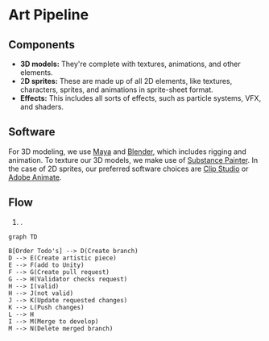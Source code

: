 # Art Pipeline

## Components&#x20;

* **3D models:** They're complete with textures, animations, and other elements.
* 2**D sprites:** These are made up of all 2D elements, like textures, characters, sprites, and animations in sprite-sheet format.
* **Effects:** This includes all sorts of effects, such as particle systems, VFX, and shaders.

## Software

For 3D modeling, we use [Maya](https://www.autodesk.nl/) and [Blender](https://www.blender.org/), which includes rigging and animation. To texture our 3D models, we make use of [Substance Painter](https://www.adobe.com/products/substance3d-painter.html?sdid=1NZGD5RW\&mv=search\&gclid=Cj0KCQjw27mhBhC9ARIsAIFsETGpL0rKVsQaGcut1laiIaP--rSaINiI4cDZlrxPX6pYyuqnPHFnC84aAsfpEALw\_wcB). In the case of 2D sprites, our preferred software choices are [Clip Studio](https://www.clipstudio.net/en/?gclid=Cj0KCQjw27mhBhC9ARIsAIFsETEp7PYSzK8JSiJXuNme-cA9jOMtntlRZCD4zkkS6ruCynVz9lBnT3oaAt6REALw\_wcB) or [Adobe Animate](https://www.adobe.com/nl/products/animate.html?gclid=Cj0KCQjw27mhBhC9ARIsAIFsETEVNhzxKfu4DGCYOtsIkinq3xqe9SQmtnymgIWa9MoIGmHu6C\_19aoaAnSBEALw\_wcB\&mv=search\&mv=search\&sdid=N7FDRQJF\&ef\_id=Cj0KCQjw27mhBhC9ARIsAIFsETEVNhzxKfu4DGCYOtsIkinq3xqe9SQmtnymgIWa9MoIGmHu6C\_19aoaAnSBEALw\_wcB:G:s\&s\_kwcid=AL!3085!3!600767916168!e!!g!!adobe%20animate!1441877185!60095934641).

## Flow

1. .&#x20;

```mermaid
graph TD
B[Order Todo's] --> D(Create branch)
D --> E(Create artistic piece)
E --> F(add to Unity)
F --> G(Create pull request)
G --> H(Validator checks request)
H --> I(valid)
H --> J(not valid)
J --> K(Update requested changes)
K --> L(Push changes)
L --> H
I --> M(Merge to develop)
M --> N(Delete merged branch)

```

